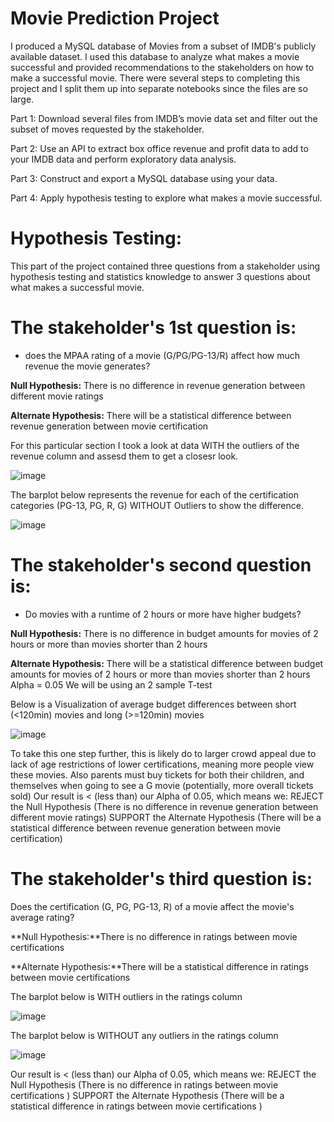 # Movie Prediction Project
 
 
I produced a MySQL database of Movies from a subset of IMDB's publicly available dataset. I used this database to analyze what makes a movie successful and provided recommendations to the stakeholders on how to make a successful movie. There were several steps to completing this project and I split them up into separate notebooks since the files are so large.
 
Part 1: Download several files from IMDB’s movie data set and filter out the subset of moves requested by the stakeholder.

Part 2: Use an API to extract box office revenue and profit data to add to your IMDB data and perform exploratory data analysis.

Part 3: Construct and export a MySQL database using your data.

Part 4: Apply hypothesis testing to explore what makes a movie successful.

# **Hypothesis Testing:**
This part of the project contained three questions from a stakeholder using hypothesis testing and statistics knowledge to answer 3 questions about what makes a successful movie.

# **The stakeholder's 1st question is:**
- does the MPAA rating of a movie (G/PG/PG-13/R) affect how much revenue the movie generates?

**Null Hypothesis:**
There is no difference in revenue generation between different movie ratings

**Alternate Hypothesis:**
There will be a statistical difference between revenue generation between movie certification

For this particular section I took a look at data WITH the outliers of the revenue column and assesd them to get a closesr look.

![image](https://user-images.githubusercontent.com/117705408/229327831-3d07b7ba-b9d4-4bbd-8fdb-a424d1a9450c.png)


The barplot below represents the revenue for each of the certification categories (PG-13, PG, R, G) WITHOUT Outliers to show the difference.


![image](https://user-images.githubusercontent.com/117705408/229327093-7f61d1c3-38bd-415c-b742-1558d9726e3a.png)


# **The stakeholder's second question is:**
- Do movies with a runtime of 2 hours or more have higher budgets? 

**Null Hypothesis:** There is no difference in budget amounts for movies of 2 hours or more than movies shorter than 2 hours 

**Alternate Hypothesis:** There will be a statistical difference between budget amounts for movies of 2 hours or more than movies shorter than 2 hours Alpha = 0.05 We will be using an 2 sample T-test

Below is a Visualization of  average budget differences between short (<120min) movies and long (>=120min) movies

![image](https://user-images.githubusercontent.com/117705408/229327008-b6884f20-461a-4a69-9012-35f485153350.png)

To take this one step further, this is likely do to larger crowd appeal due to lack of age restrictions of lower certifications, meaning more people view these movies. Also parents must buy tickets for both their children, and themselves when going to see a G movie (potentially, more overall tickets sold) Our result is < (less than) our Alpha of 0.05, which means we: REJECT the Null Hypothesis (There is no difference in revenue generation between different movie ratings) SUPPORT the Alternate Hypothesis (There will be a statistical difference between revenue generation between movie certification)

# **The stakeholder's third question is:**
Does the certification (G, PG, PG-13, R) of a movie affect the movie's average rating?

**Null Hypothesis:**There is no difference in ratings between movie certifications

**Alternate Hypothesis:**There will be a statistical difference in ratings between movie certifications

The barplot below is WITH outliers in the ratings column

![image](https://user-images.githubusercontent.com/117705408/229327945-d3009623-a742-43cb-a27b-936d6ab2aff6.png)

The barplot below is WITHOUT any outliers in the ratings column

![image](https://user-images.githubusercontent.com/117705408/229327962-dbbce61c-22c9-4528-a292-e70b916fbae2.png)


Our result is < (less than) our Alpha of 0.05, which means we: REJECT the Null Hypothesis (There is no difference in ratings between movie certifications ) SUPPORT the Alternate Hypothesis (There will be a statistical difference in ratings between movie certifications )

